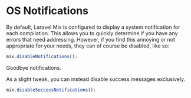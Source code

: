 # OS Notifications

By default, Laravel Mix is configured to display a system notification for each compilation. This allows you to quickly determine if you have any errors that need addressing.
However, if you find this annoying or not appropriate for your needs, they can of course be disabled, like so:

```js
mix.disableNotifications();
```

Goodbye notifications.

As a slight tweak, you can instead disable success messages exclusively.

```js
mix.disableSuccessNotifications();
```
